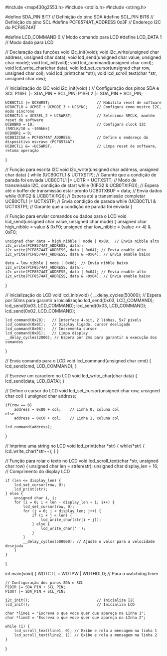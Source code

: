 #include <msp430g2553.h>
#include <stdlib.h>
#include <string.h>

#define SDA_PIN BIT7          // Definição do pino SDA
#define SCL_PIN BIT6          // Definição do pino SCL
#define PCF8574AT_ADDRESS 0x3F  // Endereço I2C do PCF8574AT

#define LCD_COMMAND 0  // Modo comando para LCD
#define LCD_DATA 1     // Modo dado para LCD

// Declaração das funções
void i2c_init(void);
void i2c_write(unsigned char address, unsigned char data);
void lcd_send(unsigned char value, unsigned char mode);
void lcd_init(void);
void lcd_command(unsigned char cmd);
void lcd_write_char(char data);
void lcd_set_cursor(unsigned char row, unsigned char col);
void lcd_print(char *str);
void lcd_scroll_text(char *str, unsigned char row);

// Inicialização do I2C
void i2c_init(void) {
    // Configuração dos pinos SDA e SCL
    P1SEL |= SDA_PIN + SCL_PIN;
    P1SEL2 |= SDA_PIN + SCL_PIN;

    UCB0CTL1 |= UCSWRST;                     // Habilita reset de software
    UCB0CTL0 = UCMST + UCMODE_3 + UCSYNC;    // Configura como mestre I2C, modo síncrono
    UCB0CTL1 = UCSSEL_2 + UCSWRST;           // Seleciona SMCLK, mantém reset de software
    UCB0BR0 = 10;                            // Configura clock I2C (SMCLK/10 = ~100kHz)
    UCB0BR1 = 0;
    UCB0I2CSA = PCF8574AT_ADDRESS;           // Define o endereço do dispositivo escravo (PCF8574AT)
    UCB0CTL1 &= ~UCSWRST;                    // Limpa reset de software, retoma operação
}

// Função para escrita I2C
void i2c_write(unsigned char address, unsigned char data) {
    while (UCB0CTL1 & UCTXSTP);              // Garante que a condição de parada foi enviada
    UCB0CTL1 |= UCTR + UCTXSTT;              // Modo de transmissão I2C, condição de start
    while (!(IFG2 & UCB0TXIFG));             // Espera até o buffer de transmissão estar pronto
    UCB0TXBUF = data;                        // Envia dados
    while (!(IFG2 & UCB0TXIFG));             // Espera até a transmissão completar
    UCB0CTL1 |= UCTXSTP;                     // Envia condição de parada
    while (UCB0CTL1 & UCTXSTP);              // Garante que a condição de parada foi enviada
}

// Função para enviar comandos ou dados para o LCD
void lcd_send(unsigned char value, unsigned char mode) {
    unsigned char high_nibble = value & 0xF0;
    unsigned char low_nibble = (value << 4) & 0xF0;

    unsigned char data = high_nibble | mode | 0x08;  // Envia nibble alto
    i2c_write(PCF8574AT_ADDRESS, data);
    i2c_write(PCF8574AT_ADDRESS, data | 0x04); // Envia enable alto
    i2c_write(PCF8574AT_ADDRESS, data & ~0x04); // Envia enable baixo

    data = low_nibble | mode | 0x08;  // Envia nibble baixo
    i2c_write(PCF8574AT_ADDRESS, data);
    i2c_write(PCF8574AT_ADDRESS, data | 0x04); // Envia enable alto
    i2c_write(PCF8574AT_ADDRESS, data & ~0x04); // Envia enable baixo
}

// Inicialização do LCD
void lcd_init(void) {
    __delay_cycles(50000); // Espera por 50ms para garantir a inicialização
    lcd_send(0x03, LCD_COMMAND);
    lcd_send(0x03, LCD_COMMAND);
    lcd_send(0x03, LCD_COMMAND);
    lcd_send(0x02, LCD_COMMAND);

    lcd_command(0x28);   // Interface 4-bit, 2 linhas, 5x7 pixels
    lcd_command(0x0C);   // Display ligado, cursor desligado
    lcd_command(0x06);   // Incrementa cursor
    lcd_command(0x01);   // Limpa display
    __delay_cycles(2000); // Espera por 2ms para garantir a execução dos comandos
}

// Envia comando para o LCD
void lcd_command(unsigned char cmd) {
    lcd_send(cmd, LCD_COMMAND);
}

// Escreve um caractere no LCD
void lcd_write_char(char data) {
    lcd_send(data, LCD_DATA);
}

// Define o cursor do LCD
void lcd_set_cursor(unsigned char row, unsigned char col) {
    unsigned char address;

    if(row == 0)
        address = 0x80 + col;    // Linha 0, coluna col
    else
        address = 0xC0 + col;    // Linha 1, coluna col

    lcd_command(address);
}

// Imprime uma string no LCD
void lcd_print(char *str) {
    while(*str) {
        lcd_write_char(*str++);
    }
}

// Função para rolar o texto no LCD
void lcd_scroll_text(char *str, unsigned char row) {
    unsigned char len = strlen(str);
    unsigned char display_len = 16;  // Comprimento do display LCD

    if (len <= display_len) {
        lcd_set_cursor(row, 0);
        lcd_print(str);
    } else {
        unsigned char i, j;
        for (i = 0; i < len - display_len + 1; i++) {
            lcd_set_cursor(row, 0);
            for (j = 0; j < display_len; j++) {
                if (i + j < len) {
                    lcd_write_char(str[i + j]);
                } else {
                    lcd_write_char(' ');
                }
            }
            __delay_cycles(500000); // Ajuste o valor para a velocidade desejada
        }
    }
}

int main(void) {
    WDTCTL = WDTPW | WDTHOLD;                // Para o watchdog timer

    // Configuração dos pinos SDA e SCL
    P1DIR |= SDA_PIN + SCL_PIN;
    P1OUT |= SDA_PIN + SCL_PIN;

    i2c_init();                              // Inicializa I2C
    lcd_init();                              // Inicializa LCD

    char *line1 = "Escreva o que voce quer que apareça na LInha 1";
    char *line2 = "Escreva o que voce quer que apareça na LInha 2";

    while (1) {
        lcd_scroll_text(line1, 0); // Exibe e rola a mensagem na linha 1
        lcd_scroll_text(line2, 1); // Exibe e rola a mensagem na linha 2
    }
}
